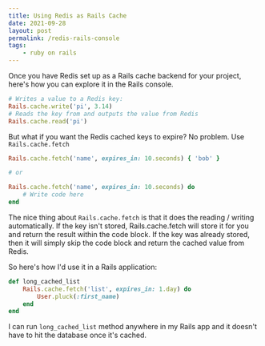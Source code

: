 ```yaml
---
title: Using Redis as Rails Cache
date: 2021-09-28
layout: post
permalink: /redis-rails-console
tags:
    - ruby on rails
---
```



Once you have Redis set up as a Rails cache backend for your project, here's how you can explore it in the Rails console.

```ruby
# Writes a value to a Redis key:
Rails.cache.write('pi', 3.14)
# Reads the key from and outputs the value from Redis
Rails.cache.read('pi')
```

But what if you want the Redis cached keys to expire? No problem. Use `Rails.cache.fetch`

```ruby
Rails.cache.fetch('name', expires_in: 10.seconds) { 'bob' }

# or

Rails.cache.fetch('name', expires_in: 10.seconds) do
    # Write code here
end
```

The nice thing about `Rails.cache.fetch` is that it does the reading / writing automatically. If the key isn't stored, Rails.cache.fetch will store it for you and return the result within the code block. If the key was already stored, then it will simply skip the code block and return the cached value from Redis.

So here's how I'd use it in a Rails application:

```ruby
def long_cached_list
    Rails.cache.fetch('list', expires_in: 1.day) do
        User.pluck(:first_name)
    end
end
```

I can run `long_cached_list` method anywhere in my Rails app and it doesn't have to hit the database once it's cached.
